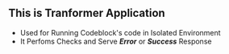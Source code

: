 ## This is Tranformer Application

- Used for Running Codeblock's code in Isolated Environment
- It Perfoms Checks and Serve **_Error_** or **_Success_** Response
